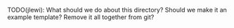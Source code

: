 TODO(jlewi): What should we do about this directory?
Should we make it an example template? Remove it all together from git?
